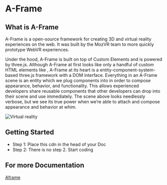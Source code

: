 #  A-Frame

## What is A-Frame

A-Frame is a open-source framework for creating 3D and virtual reality experiences on the web. It was built by the MozVR team to more quickly prototype WebVR experiences.

Under the hood, A-Frame is built on top of Custom Elements and is powered by three.js. Although A-Frame at first looks like only a handful of custom HTML elements like <a-cube>, A-Frame at its heart is a entity-component-system-based three.js framework with a DOM interface. Everything in an A-Frame scene is an entity which we plug components into in order to compose appearance, behavior, and functionality. This allows experienced developers share reusable components that other developers can drop into their scene and use immediately. The scene above looks needlessly verbose, but we see its true power when we’re able to attach and compose appearance and behavior at whim.

![Virtual reality](https://aframe.io/images/blog/introducing-aframe.png)

## Getting Started

* Step 1: Place this cdn in the head of your Doc [](https://aframe.io/releases/0.2.0/aframe.js)
* Step 2: There is no step 2. Start coding

## For more Documentation

[Aframe](aframe.io)
